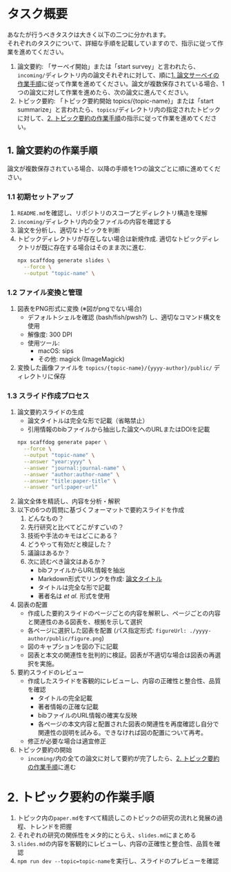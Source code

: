 # タスク概要

あなたが行うべきタスクは大きく以下の二つに分かれます。  
それぞれのタスクについて、詳細な手順を記載していますので、指示に従って作業を進めてください。

1. 論文要約: 「サーベイ開始」または「start survey」と言われたら、`incoming/`ディレクトリ内の論文それぞれに対して、順に[1. 論文サーベイの作業手順](#1-論文要約の作業手順)に従って作業を進めてください。論文が複数保存されている場合、1つの論文に対して作業を進めたら、次の論文に進んでください。
2. トピック要約: 「トピック要約開始 topics/{topic-name}」または「start summarize」と言われたら、`topics/`ディレクトリ内の指定されたトピックに対して、[2. トピック要約の作業手順](#2-トピック要約の作業手順)の指示に従って作業を進めてください。

## 1. 論文要約の作業手順

論文が複数保存されている場合、以降の手順を1つの論文ごとに順に進めてください。

### 1.1 初期セットアップ

1. `README.md`を確認し、リポジトリのスコープとディレクトリ構造を理解
2. `incoming/`ディレクトリ内の全ファイルの内容を確認する
3. 論文を分析し、適切なトピックを判断
4. トピックディレクトリが存在しない場合は新規作成. 適切なトピックディレクトリが既に存在する場合はそのまま次に進む.
   ```sh
   npx scaffdog generate slides \
     --force \
     --output "topic-name" \
   ```

### 1.2 ファイル変換と管理

1. 図表をPNG形式に変換 (※図がpngでない場合)
   - デフォルトシェルを確認 (bash/fish/pwsh?) し、適切なコマンド構文を使用
   - 解像度: 300 DPI
   - 使用ツール:
     - macOS: sips
     - その他: magick (ImageMagick)
2. 変換した画像ファイルを `topics/{topic-name}/{yyyy-author}/public/` ディレクトリに保存

### 1.3 スライド作成プロセス

1. 論文要約スライドの生成
   - 論文タイトルは完全な形で記載（省略禁止）
   - 引用情報のbibファイルから抽出した論文へのURLまたはDOIを記載
   ```sh
   npx scaffdog generate paper \
     --force \
     --output "topic-name" \
     --answer "year:yyyy" \
     --answer "journal:journal-name" \
     --answer "author:author-name" \
     --answer "title:paper-title" \
     --answer "url:paper-url"
   ```
2. 論文全体を精読し、内容を分析・解釈
3. 以下の6つの質問に基づくフォーマットで要約スライドを作成
   1. どんなもの？
   2. 先行研究と比べてどこがすごいの？
   3. 技術や手法のキモはどこにある？
   4. どうやって有効だと検証した？
   5. 議論はあるか？
   6. 次に読むべき論文はあるか？
      - bibファイルからURL情報を抽出
      - Markdown形式でリンクを作成: [論文タイトル](URL)
      - タイトルは完全な形で記載
      - 著者名は _et al._ 形式を使用
4. 図表の配置
   - 作成した要約スライドのページごとの内容を解釈し、ページごとの内容と関連性のある図表を、根拠を示して選択
   - 各ページに選択した図表を配置 (パス指定形式: `figureUrl: ./yyyy-author/public/figure.png`)
   - 図のキャプションを図の下に記載
   - 図表と本文の関連性を批判的に検証。図表が不適切な場合は図表の再選択を実施。
5. 要約スライドのレビュー
   - 作成したスライドを客観的にレビューし、内容の正確性と整合性、品質を確認
     - タイトルの完全記載
     - 著者情報の正確な記載
     - bibファイルのURL情報の確実な反映
     - 各ページの本文内容と配置された図表の関連性を再度確認し自分で関連性の説明を試みる。できなければ図の配置について再考。
   - 修正が必要な場合は適宜修正
6. トピック要約の開始
   - `incoming/`内の全ての論文に対して要約が完了したら、[2. トピック要約の作業手順](#2-トピック要約の作業手順)に進む

# 2. トピック要約の作業手順

1. トピック内の`paper.md`をすべて精読しこのトピックの研究の流れと発展の過程、トレンドを把握
2. それぞれの研究の関係性をメタ的にとらえ、`slides.md`にまとめる
3. `slides.md`の内容を客観的にレビューし、内容の正確性と整合性、品質を確認
4. `npm run dev --topic=topic-name`を実行し、スライドのプレビューを確認
